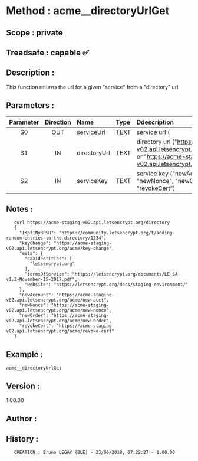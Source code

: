 ﻿# **Method :** acme__directoryUrlGet## **Scope :** private## **Treadsafe :** capable ✅ ## **Description :** This function returns the url for a given "service" from a "directory" url## **Parameters :** | Parameter | Direction | Name | Type | Ddescription | |:----:|:----:|:----|:----|:----| | $0 | OUT | serviceUrl | TEXT | service url ( | | $1 | IN | directoryUrl | TEXT | directory url ("https://acme-v02.api.letsencrypt.org/directory" or "https://acme-staging-v02.api.letsencrypt.org/directory") | | $2 | IN | serviceKey | TEXT | service key ("newAccount", "newNonce", "newOrder", "revokeCert") | ## **Notes :**              curl https://acme-staging-v02.api.letsencrypt.org/directory       {         "IKpf1NyBPSU": "https://community.letsencrypt.org/t/adding-random-entries-to-the-directory/1234",         "keyChange": "https://acme-staging-v02.api.letsencrypt.org/acme/key-change",         "meta": {           "caaIdentities": [             "letsencrypt.org"           ],           "termsOfService": "https://letsencrypt.org/documents/LE-SA-v1.2-November-15-2017.pdf",           "website": "https://letsencrypt.org/docs/staging-environment/"         },         "newAccount": "https://acme-staging-v02.api.letsencrypt.org/acme/new-acct",         "newNonce": "https://acme-staging-v02.api.letsencrypt.org/acme/new-nonce",         "newOrder": "https://acme-staging-v02.api.letsencrypt.org/acme/new-order",         "revokeCert": "https://acme-staging-v02.api.letsencrypt.org/acme/revoke-cert"       }## **Example :** ```acme__directoryUrlGet```## **Version :** 1.00.00## **Author :** ## **History :**         CREATION : Bruno LEGAY (BLE) - 23/06/2018, 07:22:27 - 1.00.00